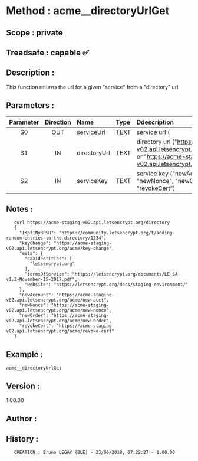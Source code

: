 ﻿# **Method :** acme__directoryUrlGet## **Scope :** private## **Treadsafe :** capable ✅ ## **Description :** This function returns the url for a given "service" from a "directory" url## **Parameters :** | Parameter | Direction | Name | Type | Ddescription | |:----:|:----:|:----|:----|:----| | $0 | OUT | serviceUrl | TEXT | service url ( | | $1 | IN | directoryUrl | TEXT | directory url ("https://acme-v02.api.letsencrypt.org/directory" or "https://acme-staging-v02.api.letsencrypt.org/directory") | | $2 | IN | serviceKey | TEXT | service key ("newAccount", "newNonce", "newOrder", "revokeCert") | ## **Notes :**              curl https://acme-staging-v02.api.letsencrypt.org/directory       {         "IKpf1NyBPSU": "https://community.letsencrypt.org/t/adding-random-entries-to-the-directory/1234",         "keyChange": "https://acme-staging-v02.api.letsencrypt.org/acme/key-change",         "meta": {           "caaIdentities": [             "letsencrypt.org"           ],           "termsOfService": "https://letsencrypt.org/documents/LE-SA-v1.2-November-15-2017.pdf",           "website": "https://letsencrypt.org/docs/staging-environment/"         },         "newAccount": "https://acme-staging-v02.api.letsencrypt.org/acme/new-acct",         "newNonce": "https://acme-staging-v02.api.letsencrypt.org/acme/new-nonce",         "newOrder": "https://acme-staging-v02.api.letsencrypt.org/acme/new-order",         "revokeCert": "https://acme-staging-v02.api.letsencrypt.org/acme/revoke-cert"       }## **Example :** ```acme__directoryUrlGet```## **Version :** 1.00.00## **Author :** ## **History :**         CREATION : Bruno LEGAY (BLE) - 23/06/2018, 07:22:27 - 1.00.00